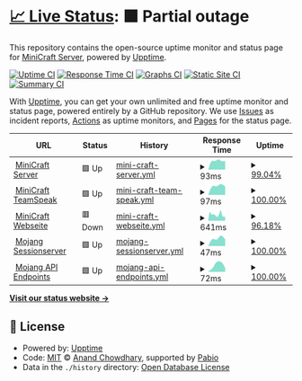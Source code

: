 # [📈 Live Status](https://status.minicraft-server.de): <!--live status--> **🟧 Partial outage**

This repository contains the open-source uptime monitor and status page for [MiniCraft Server](https://minicraft-server.de), powered by [Upptime](https://github.com/upptime/upptime).

[![Uptime CI](https://github.com/minicraftserver/status/workflows/Uptime%20CI/badge.svg)](https://github.com/minicraftserver/status/actions?query=workflow%3A%22Uptime+CI%22)
[![Response Time CI](https://github.com/minicraftserver/status/workflows/Response%20Time%20CI/badge.svg)](https://github.com/minicraftserver/status/actions?query=workflow%3A%22Response+Time+CI%22)
[![Graphs CI](https://github.com/minicraftserver/status/workflows/Graphs%20CI/badge.svg)](https://github.com/minicraftserver/status/actions?query=workflow%3A%22Graphs+CI%22)
[![Static Site CI](https://github.com/minicraftserver/status/workflows/Static%20Site%20CI/badge.svg)](https://github.com/minicraftserver/status/actions?query=workflow%3A%22Static+Site+CI%22)
[![Summary CI](https://github.com/minicraftserver/status/workflows/Summary%20CI/badge.svg)](https://github.com/minicraftserver/status/actions?query=workflow%3A%22Summary+CI%22)

With [Upptime](https://upptime.js.org), you can get your own unlimited and free uptime monitor and status page, powered entirely by a GitHub repository. We use [Issues](https://github.com/minicraftserver/status/issues) as incident reports, [Actions](https://github.com/minicraftserver/status/actions) as uptime monitors, and [Pages](https://status.minicraft-server.de) for the status page.

<!--start: status pages-->
<!-- This summary is generated by Upptime (https://github.com/upptime/upptime) -->
<!-- Do not edit this manually, your changes will be overwritten -->
<!-- prettier-ignore -->
| URL | Status | History | Response Time | Uptime |
| --- | ------ | ------- | ------------- | ------ |
| <img alt="" src="https://icons.duckduckgo.com/ip3/null.ico" height="13"> [MiniCraft Server](sv1xapp01-p.timschneider.info) | 🟩 Up | [mini-craft-server.yml](https://github.com/minicraftserver/status/commits/HEAD/history/mini-craft-server.yml) | <details><summary><img alt="Response time graph" src="./graphs/mini-craft-server/response-time-week.png" height="20"> 93ms</summary><br><a href="https://status.minicraft-server.de/history/mini-craft-server"><img alt="Response time 93" src="https://img.shields.io/endpoint?url=https%3A%2F%2Fraw.githubusercontent.com%2Fminicraftserver%2Fstatus%2FHEAD%2Fapi%2Fmini-craft-server%2Fresponse-time.json"></a><br><a href="https://status.minicraft-server.de/history/mini-craft-server"><img alt="24-hour response time 91" src="https://img.shields.io/endpoint?url=https%3A%2F%2Fraw.githubusercontent.com%2Fminicraftserver%2Fstatus%2FHEAD%2Fapi%2Fmini-craft-server%2Fresponse-time-day.json"></a><br><a href="https://status.minicraft-server.de/history/mini-craft-server"><img alt="7-day response time 93" src="https://img.shields.io/endpoint?url=https%3A%2F%2Fraw.githubusercontent.com%2Fminicraftserver%2Fstatus%2FHEAD%2Fapi%2Fmini-craft-server%2Fresponse-time-week.json"></a><br><a href="https://status.minicraft-server.de/history/mini-craft-server"><img alt="30-day response time 93" src="https://img.shields.io/endpoint?url=https%3A%2F%2Fraw.githubusercontent.com%2Fminicraftserver%2Fstatus%2FHEAD%2Fapi%2Fmini-craft-server%2Fresponse-time-month.json"></a><br><a href="https://status.minicraft-server.de/history/mini-craft-server"><img alt="1-year response time 93" src="https://img.shields.io/endpoint?url=https%3A%2F%2Fraw.githubusercontent.com%2Fminicraftserver%2Fstatus%2FHEAD%2Fapi%2Fmini-craft-server%2Fresponse-time-year.json"></a></details> | <details><summary><a href="https://status.minicraft-server.de/history/mini-craft-server">99.04%</a></summary><a href="https://status.minicraft-server.de/history/mini-craft-server"><img alt="All-time uptime 99.04%" src="https://img.shields.io/endpoint?url=https%3A%2F%2Fraw.githubusercontent.com%2Fminicraftserver%2Fstatus%2FHEAD%2Fapi%2Fmini-craft-server%2Fuptime.json"></a><br><a href="https://status.minicraft-server.de/history/mini-craft-server"><img alt="24-hour uptime 100.00%" src="https://img.shields.io/endpoint?url=https%3A%2F%2Fraw.githubusercontent.com%2Fminicraftserver%2Fstatus%2FHEAD%2Fapi%2Fmini-craft-server%2Fuptime-day.json"></a><br><a href="https://status.minicraft-server.de/history/mini-craft-server"><img alt="7-day uptime 99.04%" src="https://img.shields.io/endpoint?url=https%3A%2F%2Fraw.githubusercontent.com%2Fminicraftserver%2Fstatus%2FHEAD%2Fapi%2Fmini-craft-server%2Fuptime-week.json"></a><br><a href="https://status.minicraft-server.de/history/mini-craft-server"><img alt="30-day uptime 99.04%" src="https://img.shields.io/endpoint?url=https%3A%2F%2Fraw.githubusercontent.com%2Fminicraftserver%2Fstatus%2FHEAD%2Fapi%2Fmini-craft-server%2Fuptime-month.json"></a><br><a href="https://status.minicraft-server.de/history/mini-craft-server"><img alt="1-year uptime 99.04%" src="https://img.shields.io/endpoint?url=https%3A%2F%2Fraw.githubusercontent.com%2Fminicraftserver%2Fstatus%2FHEAD%2Fapi%2Fmini-craft-server%2Fuptime-year.json"></a></details>
| <img alt="" src="https://icons.duckduckgo.com/ip3/null.ico" height="13"> [MiniCraft TeamSpeak](sv1xapp01-p.timschneider.info) | 🟩 Up | [mini-craft-team-speak.yml](https://github.com/minicraftserver/status/commits/HEAD/history/mini-craft-team-speak.yml) | <details><summary><img alt="Response time graph" src="./graphs/mini-craft-team-speak/response-time-week.png" height="20"> 97ms</summary><br><a href="https://status.minicraft-server.de/history/mini-craft-team-speak"><img alt="Response time 97" src="https://img.shields.io/endpoint?url=https%3A%2F%2Fraw.githubusercontent.com%2Fminicraftserver%2Fstatus%2FHEAD%2Fapi%2Fmini-craft-team-speak%2Fresponse-time.json"></a><br><a href="https://status.minicraft-server.de/history/mini-craft-team-speak"><img alt="24-hour response time 90" src="https://img.shields.io/endpoint?url=https%3A%2F%2Fraw.githubusercontent.com%2Fminicraftserver%2Fstatus%2FHEAD%2Fapi%2Fmini-craft-team-speak%2Fresponse-time-day.json"></a><br><a href="https://status.minicraft-server.de/history/mini-craft-team-speak"><img alt="7-day response time 97" src="https://img.shields.io/endpoint?url=https%3A%2F%2Fraw.githubusercontent.com%2Fminicraftserver%2Fstatus%2FHEAD%2Fapi%2Fmini-craft-team-speak%2Fresponse-time-week.json"></a><br><a href="https://status.minicraft-server.de/history/mini-craft-team-speak"><img alt="30-day response time 97" src="https://img.shields.io/endpoint?url=https%3A%2F%2Fraw.githubusercontent.com%2Fminicraftserver%2Fstatus%2FHEAD%2Fapi%2Fmini-craft-team-speak%2Fresponse-time-month.json"></a><br><a href="https://status.minicraft-server.de/history/mini-craft-team-speak"><img alt="1-year response time 97" src="https://img.shields.io/endpoint?url=https%3A%2F%2Fraw.githubusercontent.com%2Fminicraftserver%2Fstatus%2FHEAD%2Fapi%2Fmini-craft-team-speak%2Fresponse-time-year.json"></a></details> | <details><summary><a href="https://status.minicraft-server.de/history/mini-craft-team-speak">100.00%</a></summary><a href="https://status.minicraft-server.de/history/mini-craft-team-speak"><img alt="All-time uptime 100.00%" src="https://img.shields.io/endpoint?url=https%3A%2F%2Fraw.githubusercontent.com%2Fminicraftserver%2Fstatus%2FHEAD%2Fapi%2Fmini-craft-team-speak%2Fuptime.json"></a><br><a href="https://status.minicraft-server.de/history/mini-craft-team-speak"><img alt="24-hour uptime 100.00%" src="https://img.shields.io/endpoint?url=https%3A%2F%2Fraw.githubusercontent.com%2Fminicraftserver%2Fstatus%2FHEAD%2Fapi%2Fmini-craft-team-speak%2Fuptime-day.json"></a><br><a href="https://status.minicraft-server.de/history/mini-craft-team-speak"><img alt="7-day uptime 100.00%" src="https://img.shields.io/endpoint?url=https%3A%2F%2Fraw.githubusercontent.com%2Fminicraftserver%2Fstatus%2FHEAD%2Fapi%2Fmini-craft-team-speak%2Fuptime-week.json"></a><br><a href="https://status.minicraft-server.de/history/mini-craft-team-speak"><img alt="30-day uptime 100.00%" src="https://img.shields.io/endpoint?url=https%3A%2F%2Fraw.githubusercontent.com%2Fminicraftserver%2Fstatus%2FHEAD%2Fapi%2Fmini-craft-team-speak%2Fuptime-month.json"></a><br><a href="https://status.minicraft-server.de/history/mini-craft-team-speak"><img alt="1-year uptime 100.00%" src="https://img.shields.io/endpoint?url=https%3A%2F%2Fraw.githubusercontent.com%2Fminicraftserver%2Fstatus%2FHEAD%2Fapi%2Fmini-craft-team-speak%2Fuptime-year.json"></a></details>
| <img alt="" src="https://icons.duckduckgo.com/ip3/minicraft-server.de.ico" height="13"> [MiniCraft Webseite](https://minicraft-server.de) | 🟥 Down | [mini-craft-webseite.yml](https://github.com/minicraftserver/status/commits/HEAD/history/mini-craft-webseite.yml) | <details><summary><img alt="Response time graph" src="./graphs/mini-craft-webseite/response-time-week.png" height="20"> 641ms</summary><br><a href="https://status.minicraft-server.de/history/mini-craft-webseite"><img alt="Response time 641" src="https://img.shields.io/endpoint?url=https%3A%2F%2Fraw.githubusercontent.com%2Fminicraftserver%2Fstatus%2FHEAD%2Fapi%2Fmini-craft-webseite%2Fresponse-time.json"></a><br><a href="https://status.minicraft-server.de/history/mini-craft-webseite"><img alt="24-hour response time 660" src="https://img.shields.io/endpoint?url=https%3A%2F%2Fraw.githubusercontent.com%2Fminicraftserver%2Fstatus%2FHEAD%2Fapi%2Fmini-craft-webseite%2Fresponse-time-day.json"></a><br><a href="https://status.minicraft-server.de/history/mini-craft-webseite"><img alt="7-day response time 641" src="https://img.shields.io/endpoint?url=https%3A%2F%2Fraw.githubusercontent.com%2Fminicraftserver%2Fstatus%2FHEAD%2Fapi%2Fmini-craft-webseite%2Fresponse-time-week.json"></a><br><a href="https://status.minicraft-server.de/history/mini-craft-webseite"><img alt="30-day response time 641" src="https://img.shields.io/endpoint?url=https%3A%2F%2Fraw.githubusercontent.com%2Fminicraftserver%2Fstatus%2FHEAD%2Fapi%2Fmini-craft-webseite%2Fresponse-time-month.json"></a><br><a href="https://status.minicraft-server.de/history/mini-craft-webseite"><img alt="1-year response time 641" src="https://img.shields.io/endpoint?url=https%3A%2F%2Fraw.githubusercontent.com%2Fminicraftserver%2Fstatus%2FHEAD%2Fapi%2Fmini-craft-webseite%2Fresponse-time-year.json"></a></details> | <details><summary><a href="https://status.minicraft-server.de/history/mini-craft-webseite">96.18%</a></summary><a href="https://status.minicraft-server.de/history/mini-craft-webseite"><img alt="All-time uptime 96.18%" src="https://img.shields.io/endpoint?url=https%3A%2F%2Fraw.githubusercontent.com%2Fminicraftserver%2Fstatus%2FHEAD%2Fapi%2Fmini-craft-webseite%2Fuptime.json"></a><br><a href="https://status.minicraft-server.de/history/mini-craft-webseite"><img alt="24-hour uptime 97.32%" src="https://img.shields.io/endpoint?url=https%3A%2F%2Fraw.githubusercontent.com%2Fminicraftserver%2Fstatus%2FHEAD%2Fapi%2Fmini-craft-webseite%2Fuptime-day.json"></a><br><a href="https://status.minicraft-server.de/history/mini-craft-webseite"><img alt="7-day uptime 96.18%" src="https://img.shields.io/endpoint?url=https%3A%2F%2Fraw.githubusercontent.com%2Fminicraftserver%2Fstatus%2FHEAD%2Fapi%2Fmini-craft-webseite%2Fuptime-week.json"></a><br><a href="https://status.minicraft-server.de/history/mini-craft-webseite"><img alt="30-day uptime 96.18%" src="https://img.shields.io/endpoint?url=https%3A%2F%2Fraw.githubusercontent.com%2Fminicraftserver%2Fstatus%2FHEAD%2Fapi%2Fmini-craft-webseite%2Fuptime-month.json"></a><br><a href="https://status.minicraft-server.de/history/mini-craft-webseite"><img alt="1-year uptime 96.18%" src="https://img.shields.io/endpoint?url=https%3A%2F%2Fraw.githubusercontent.com%2Fminicraftserver%2Fstatus%2FHEAD%2Fapi%2Fmini-craft-webseite%2Fuptime-year.json"></a></details>
| <img alt="" src="https://icons.duckduckgo.com/ip3/sessionserver.mojang.com.ico" height="13"> [Mojang Sessionserver](https://sessionserver.mojang.com) | 🟩 Up | [mojang-sessionserver.yml](https://github.com/minicraftserver/status/commits/HEAD/history/mojang-sessionserver.yml) | <details><summary><img alt="Response time graph" src="./graphs/mojang-sessionserver/response-time-week.png" height="20"> 47ms</summary><br><a href="https://status.minicraft-server.de/history/mojang-sessionserver"><img alt="Response time 47" src="https://img.shields.io/endpoint?url=https%3A%2F%2Fraw.githubusercontent.com%2Fminicraftserver%2Fstatus%2FHEAD%2Fapi%2Fmojang-sessionserver%2Fresponse-time.json"></a><br><a href="https://status.minicraft-server.de/history/mojang-sessionserver"><img alt="24-hour response time 41" src="https://img.shields.io/endpoint?url=https%3A%2F%2Fraw.githubusercontent.com%2Fminicraftserver%2Fstatus%2FHEAD%2Fapi%2Fmojang-sessionserver%2Fresponse-time-day.json"></a><br><a href="https://status.minicraft-server.de/history/mojang-sessionserver"><img alt="7-day response time 47" src="https://img.shields.io/endpoint?url=https%3A%2F%2Fraw.githubusercontent.com%2Fminicraftserver%2Fstatus%2FHEAD%2Fapi%2Fmojang-sessionserver%2Fresponse-time-week.json"></a><br><a href="https://status.minicraft-server.de/history/mojang-sessionserver"><img alt="30-day response time 47" src="https://img.shields.io/endpoint?url=https%3A%2F%2Fraw.githubusercontent.com%2Fminicraftserver%2Fstatus%2FHEAD%2Fapi%2Fmojang-sessionserver%2Fresponse-time-month.json"></a><br><a href="https://status.minicraft-server.de/history/mojang-sessionserver"><img alt="1-year response time 47" src="https://img.shields.io/endpoint?url=https%3A%2F%2Fraw.githubusercontent.com%2Fminicraftserver%2Fstatus%2FHEAD%2Fapi%2Fmojang-sessionserver%2Fresponse-time-year.json"></a></details> | <details><summary><a href="https://status.minicraft-server.de/history/mojang-sessionserver">100.00%</a></summary><a href="https://status.minicraft-server.de/history/mojang-sessionserver"><img alt="All-time uptime 100.00%" src="https://img.shields.io/endpoint?url=https%3A%2F%2Fraw.githubusercontent.com%2Fminicraftserver%2Fstatus%2FHEAD%2Fapi%2Fmojang-sessionserver%2Fuptime.json"></a><br><a href="https://status.minicraft-server.de/history/mojang-sessionserver"><img alt="24-hour uptime 100.00%" src="https://img.shields.io/endpoint?url=https%3A%2F%2Fraw.githubusercontent.com%2Fminicraftserver%2Fstatus%2FHEAD%2Fapi%2Fmojang-sessionserver%2Fuptime-day.json"></a><br><a href="https://status.minicraft-server.de/history/mojang-sessionserver"><img alt="7-day uptime 100.00%" src="https://img.shields.io/endpoint?url=https%3A%2F%2Fraw.githubusercontent.com%2Fminicraftserver%2Fstatus%2FHEAD%2Fapi%2Fmojang-sessionserver%2Fuptime-week.json"></a><br><a href="https://status.minicraft-server.de/history/mojang-sessionserver"><img alt="30-day uptime 100.00%" src="https://img.shields.io/endpoint?url=https%3A%2F%2Fraw.githubusercontent.com%2Fminicraftserver%2Fstatus%2FHEAD%2Fapi%2Fmojang-sessionserver%2Fuptime-month.json"></a><br><a href="https://status.minicraft-server.de/history/mojang-sessionserver"><img alt="1-year uptime 100.00%" src="https://img.shields.io/endpoint?url=https%3A%2F%2Fraw.githubusercontent.com%2Fminicraftserver%2Fstatus%2FHEAD%2Fapi%2Fmojang-sessionserver%2Fuptime-year.json"></a></details>
| <img alt="" src="https://icons.duckduckgo.com/ip3/api.minecraftservices.com.ico" height="13"> [Mojang API Endpoints](https://api.minecraftservices.com) | 🟩 Up | [mojang-api-endpoints.yml](https://github.com/minicraftserver/status/commits/HEAD/history/mojang-api-endpoints.yml) | <details><summary><img alt="Response time graph" src="./graphs/mojang-api-endpoints/response-time-week.png" height="20"> 72ms</summary><br><a href="https://status.minicraft-server.de/history/mojang-api-endpoints"><img alt="Response time 72" src="https://img.shields.io/endpoint?url=https%3A%2F%2Fraw.githubusercontent.com%2Fminicraftserver%2Fstatus%2FHEAD%2Fapi%2Fmojang-api-endpoints%2Fresponse-time.json"></a><br><a href="https://status.minicraft-server.de/history/mojang-api-endpoints"><img alt="24-hour response time 41" src="https://img.shields.io/endpoint?url=https%3A%2F%2Fraw.githubusercontent.com%2Fminicraftserver%2Fstatus%2FHEAD%2Fapi%2Fmojang-api-endpoints%2Fresponse-time-day.json"></a><br><a href="https://status.minicraft-server.de/history/mojang-api-endpoints"><img alt="7-day response time 72" src="https://img.shields.io/endpoint?url=https%3A%2F%2Fraw.githubusercontent.com%2Fminicraftserver%2Fstatus%2FHEAD%2Fapi%2Fmojang-api-endpoints%2Fresponse-time-week.json"></a><br><a href="https://status.minicraft-server.de/history/mojang-api-endpoints"><img alt="30-day response time 72" src="https://img.shields.io/endpoint?url=https%3A%2F%2Fraw.githubusercontent.com%2Fminicraftserver%2Fstatus%2FHEAD%2Fapi%2Fmojang-api-endpoints%2Fresponse-time-month.json"></a><br><a href="https://status.minicraft-server.de/history/mojang-api-endpoints"><img alt="1-year response time 72" src="https://img.shields.io/endpoint?url=https%3A%2F%2Fraw.githubusercontent.com%2Fminicraftserver%2Fstatus%2FHEAD%2Fapi%2Fmojang-api-endpoints%2Fresponse-time-year.json"></a></details> | <details><summary><a href="https://status.minicraft-server.de/history/mojang-api-endpoints">100.00%</a></summary><a href="https://status.minicraft-server.de/history/mojang-api-endpoints"><img alt="All-time uptime 100.00%" src="https://img.shields.io/endpoint?url=https%3A%2F%2Fraw.githubusercontent.com%2Fminicraftserver%2Fstatus%2FHEAD%2Fapi%2Fmojang-api-endpoints%2Fuptime.json"></a><br><a href="https://status.minicraft-server.de/history/mojang-api-endpoints"><img alt="24-hour uptime 100.00%" src="https://img.shields.io/endpoint?url=https%3A%2F%2Fraw.githubusercontent.com%2Fminicraftserver%2Fstatus%2FHEAD%2Fapi%2Fmojang-api-endpoints%2Fuptime-day.json"></a><br><a href="https://status.minicraft-server.de/history/mojang-api-endpoints"><img alt="7-day uptime 100.00%" src="https://img.shields.io/endpoint?url=https%3A%2F%2Fraw.githubusercontent.com%2Fminicraftserver%2Fstatus%2FHEAD%2Fapi%2Fmojang-api-endpoints%2Fuptime-week.json"></a><br><a href="https://status.minicraft-server.de/history/mojang-api-endpoints"><img alt="30-day uptime 100.00%" src="https://img.shields.io/endpoint?url=https%3A%2F%2Fraw.githubusercontent.com%2Fminicraftserver%2Fstatus%2FHEAD%2Fapi%2Fmojang-api-endpoints%2Fuptime-month.json"></a><br><a href="https://status.minicraft-server.de/history/mojang-api-endpoints"><img alt="1-year uptime 100.00%" src="https://img.shields.io/endpoint?url=https%3A%2F%2Fraw.githubusercontent.com%2Fminicraftserver%2Fstatus%2FHEAD%2Fapi%2Fmojang-api-endpoints%2Fuptime-year.json"></a></details>

<!--end: status pages-->

[**Visit our status website →**](https://status.minicraft-server.de)

## 📄 License

- Powered by: [Upptime](https://github.com/upptime/upptime)
- Code: [MIT](./LICENSE) © [Anand Chowdhary](https://anandchowdhary.com), supported by [Pabio](https://pabio.com)
- Data in the `./history` directory: [Open Database License](https://opendatacommons.org/licenses/odbl/1-0/)
